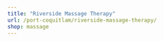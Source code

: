 ```yaml
---
title: "Riverside Massage Therapy"
url: /port-coquitlam/riverside-massage-therapy/
shop: massage
---
```

